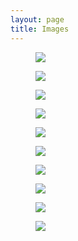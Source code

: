 ```yaml
---
layout: page
title: Images
---
```


<div class="text-center">
    <figure>
        <img class="img-fluid img-thumbnail" src="{{ "/assets/images/bonamiphoto.png" | relative_url }}" />
    </figure>
    <figure>
        <img class="img-fluid img-thumbnail" src="{{ "/assets/images/millphotopile.png" | relative_url }}" />
    </figure>
    <figure>
        <img class="img-fluid img-thumbnail" src="{{ "/assets/images/milltruck.png" | relative_url }}" />
    </figure>
    <figure>
        <img class="img-fluid img-thumbnail" src="{{ "/assets/images/chaleur.png" | relative_url }}" />
    </figure>
    <figure>
        <img class="img-fluid img-thumbnail" src="{{ "/assets/images/mill.png" | relative_url }}" />
    </figure>
    <figure>
        <img class="img-fluid img-thumbnail" src="{{ "/assets/images/street.png" | relative_url }}" />
    </figure>
    <figure>
        <img class="img-fluid img-thumbnail" src="{{ "/assets/images/water.png" | relative_url }}" />
    </figure>
    <figure>
        <img class="img-fluid img-thumbnail" src="{{ "/assets/images/snowstreet.png" | relative_url }}" />
    </figure>
    <figure>
        <img class="img-fluid img-thumbnail" src="{{ "/assets/images/boots.png" | relative_url }}" />
    </figure>
    <figure>
        <img class="img-fluid img-thumbnail" src="{{ "/assets/images/build.png" | relative_url }}" />
    </figure>
</div>
